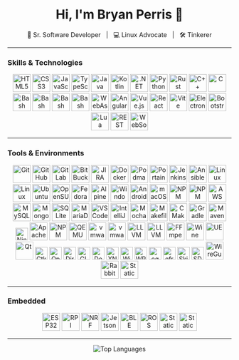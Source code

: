 <!-- README.md for Bryan Perris -->

<h1 align="center">Hi, I'm Bryan Perris 👋</h1>
<p align="center">
  🚀 Sr. Software Developer &nbsp;&nbsp;|&nbsp;&nbsp; 💻 Linux Advocate &nbsp;&nbsp;|&nbsp;&nbsp; 🛠️ Tinkerer
</p>

---

### Skills & Technologies

<p align="center">
  <img src="https://cdn.simpleicons.org/html5/E34F26" alt="HTML5" width="40"/>
  <img src="https://cdn.simpleicons.org/css3/1572B6" alt="CSS3" width="40"/>
  <img src="https://cdn.simpleicons.org/javascript/F7DF1E" alt="JavaScript" width="40"/>
  <img src="https://cdn.simpleicons.org/typescript/3178C6" alt="TypeScript" width="40"/>
  <img src="https://raw.githubusercontent.com/marwin1991/profile-technology-icons/refs/heads/main/icons/java.png" alt="Java" width="40"/>
  <img src="https://cdn.simpleicons.org/kotlin/7F52FF" alt="Kotlin" width="40"/>
  <img src="https://cdn.simpleicons.org/dotnet/512BD4" alt=".NET" width="40"/>
  <img src="https://cdn.simpleicons.org/python/3776AB" alt="Python" width="40"/>
  <img src="https://cdn.simpleicons.org/rust/DEA584" alt="Rust" width="40"/>
  <img src="https://cdn.simpleicons.org/cplusplus/00599C" alt="C++" width="40"/>
  <img src="https://cdn.simpleicons.org/c/A8B9CC" alt="C" width="40"/>
  <img src="https://cdn.simpleicons.org/gnubash/4EAA25" alt="Bash" width="40"/>
  <img src="https://cdn.simpleicons.org/ruby/CC342D" alt="Bash" width="40"/>
  <img src="https://cdn.simpleicons.org/php/777BB4" alt="Bash" width="40"/>
  <img src="https://cdn.simpleicons.org/nodedotjs/5FA04E" alt="Bash" width="40"/>
  <img src="https://raw.githubusercontent.com/marwin1991/profile-technology-icons/refs/heads/main/icons/webassembly.png" alt="WebAssembly" width="40"/>
  <img src="https://raw.githubusercontent.com/marwin1991/profile-technology-icons/refs/heads/main/icons/angular.png" alt="Angular" width="40"/>
  <img src="https://raw.githubusercontent.com/marwin1991/profile-technology-icons/refs/heads/main/icons/vue_js.png" alt="Vue.js" width="40"/>
  <img src="https://raw.githubusercontent.com/marwin1991/profile-technology-icons/refs/heads/main/icons/react.png" alt="React" width="40"/>
  <img src="https://raw.githubusercontent.com/marwin1991/profile-technology-icons/refs/heads/main/icons/vite.png" alt="Vite" width="40"/>
  <img src="https://raw.githubusercontent.com/marwin1991/profile-technology-icons/refs/heads/main/icons/electron.png" alt="Electron" width="40"/>
  <img src="https://raw.githubusercontent.com/marwin1991/profile-technology-icons/refs/heads/main/icons/bootstrap.png" alt="Bootstrap" width="40"/>
  <img src="https://raw.githubusercontent.com/marwin1991/profile-technology-icons/refs/heads/main/icons/lua.png" alt="Lua" width="40"/>
  <img src="https://raw.githubusercontent.com/marwin1991/profile-technology-icons/refs/heads/main/icons/rest.png" alt="REST API" width="40"/>
  <img src="https://raw.githubusercontent.com/marwin1991/profile-technology-icons/refs/heads/main/icons/websocket.png" alt="WebSocket" width="40"/>
</p>

---

### Tools & Environments
<p align="center">
  <!-- Version control & DevOps -->
  <img src="https://cdn.simpleicons.org/git/F05032" alt="Git" width="40"/>
  <img src="https://cdn.simpleicons.org/github/181717" alt="GitHub" width="40"/>
  <img src="https://cdn.simpleicons.org/gitlab/FCA121" alt="GitLab" width="40"/>
  <img src="https://cdn.simpleicons.org/bitbucket/0052CC" alt="BitBucket" width="40"/>
  <img src="https://cdn.simpleicons.org/jira/0052CC" alt="JIRA" width="40"/>

  <!-- Containers -->
  <img src="https://cdn.simpleicons.org/docker/2496ED" alt="Docker" width="40"/>
  <img src="https://cdn.simpleicons.org/podman/892CA0" alt="Podman" width="40"/>
  <img src="https://cdn.simpleicons.org/portainer/13BEF9" alt="Portainer" width="40"/>

  <!-- DevOps -->
  <img src="https://raw.githubusercontent.com/marwin1991/profile-technology-icons/refs/heads/main/icons/jenkins.png" alt="Jenkins" width="40"/>
  <img src="https://raw.githubusercontent.com/marwin1991/profile-technology-icons/refs/heads/main/icons/ansible.png" alt="Ansible" width="40"/>
  <img src="https://cdn.simpleicons.org/vagrant/1868F2" alt="Linux" width="40"/>

  <!-- Operating Systems -->
  <img src="https://cdn.simpleicons.org/linux/FCC624" alt="Linux" width="40"/>
  <img src="https://cdn.simpleicons.org/ubuntu/E95420" alt="Ubuntu" width="40"/>
  <img src="https://cdn.simpleicons.org/opensuse/73BA25" alt="OpenSUSE" width="40"/>
  <img src="https://cdn.simpleicons.org/fedora/294172" alt="Fedora" width="40"/>
  <img src="https://cdn.simpleicons.org/alpinelinux/0D597F" alt="Alpine Linux" width="40"/>
  <img src="https://raw.githubusercontent.com/marwin1991/profile-technology-icons/refs/heads/main/icons/windows.png" alt="Windows" width="40"/>
  <img src="https://cdn.simpleicons.org/android/3DDC84" alt="Android" width="40"/>
  <img src="https://cdn.simpleicons.org/apple/000000" alt="macOS" width="40"/>
  <img src="https://cdn.simpleicons.org/distrobox/4F433C" alt="NPM" width="40"/>
  <img src="https://cdn.simpleicons.org/rockylinux/10B981" alt="NPM" width="40"/>
  <img src="https://raw.githubusercontent.com/marwin1991/profile-technology-icons/refs/heads/main/icons/aws.png" alt="AWS" width="40"/>

  <!-- Databases -->
  <img src="https://raw.githubusercontent.com/marwin1991/profile-technology-icons/refs/heads/main/icons/mysql.png" alt="MySQL" width="40"/>
  <img src="https://raw.githubusercontent.com/marwin1991/profile-technology-icons/refs/heads/main/icons/mongodb.png" alt="MongoDB" width="40"/>
  <img src="https://raw.githubusercontent.com/marwin1991/profile-technology-icons/refs/heads/main/icons/sqlite.png" alt="SQLite" width="40"/>
  <img src="https://raw.githubusercontent.com/marwin1991/profile-technology-icons/refs/heads/main/icons/mariadb.png" alt="MariaDB" width="40"/>

  <!-- IDEs & Editors -->
  <img src="https://raw.githubusercontent.com/marwin1991/profile-technology-icons/refs/heads/main/icons/visual_studio_code.png" alt="VS Code" width="40"/>
  <img src="https://raw.githubusercontent.com/marwin1991/profile-technology-icons/refs/heads/main/icons/intellij.png" alt="IntelliJ IDEA" width="40"/>

  <!-- Testing -->
  <img src="https://raw.githubusercontent.com/marwin1991/profile-technology-icons/refs/heads/main/icons/mocha.png" alt="Mocha" width="40"/>

  <!-- Build Tools & Package Managers -->
  <img src="https://cdn.simpleicons.org/gnubash/4EAA25" alt="Makefile/GNU Make" width="40"/>
  <img src="https://cdn.simpleicons.org/cmake/064F8C" alt="CMake" width="40"/>
  <img src="https://cdn.simpleicons.org/gradle/02303A" alt="Gradle" width="40"/>
  <img src="https://raw.githubusercontent.com/marwin1991/profile-technology-icons/refs/heads/main/icons/maven.png" alt="Maven" width="40"/>
  <img src="https://img.shields.io/badge/Ninja-grey?logoColor=white" alt="Ninja" height="28"/>
  <img src="https://cdn.simpleicons.org/apacheant/A9150B" alt="Apache Ant" width="40"/>
  <img src="https://cdn.simpleicons.org/npm/CB3837" alt="NPM" width="40"/>

  <!-- Virtual Machines -->
  <img src="https://cdn.simpleicons.org/qemu/FF6600" alt="QEMU" width="40"/>
  <img src="https://cdn.simpleicons.org/vmware/607078" alt="vmware" width="40"/>
  <img src="https://cdn.simpleicons.org/virtualbox/2F61B4" alt="vmware" width="40"/>

  <!-- Compilers & Toolchains -->
  <img src="https://cdn.simpleicons.org/gnu/A42E2B" alt="LLVM" width="40"/>
  <img src="https://cdn.simpleicons.org/llvm/262D71" alt="LLVM" width="40"/>

  <!-- Media / Video -->
  <img src="https://cdn.simpleicons.org/ffmpeg/007808" alt="FFmpeg" width="40"/>
  <img src="https://cdn.simpleicons.org/wine/800000" alt="Wine" width="40"/>
  <img src="https://raw.githubusercontent.com/marwin1991/profile-technology-icons/refs/heads/main/icons/unreal_engine.png" alt="UE" width="40"/>
  <img src="https://cdn.simpleicons.org/qt/41CD52" alt="Qt" width="40"/>
  <img src="https://img.shields.io/badge/Gtk-grey?logo=gnome&logoColor=white" alt="Gtk" height="28"/>
  <img src="https://img.shields.io/badge/OpenGL-grey?logo=opengl&logoColor=white" alt="OpenGL" height="28"/>
  <img src="https://img.shields.io/badge/Direct3D-grey?logo=directx&logoColor=white" alt="Direct3D" height="28"/>
  <img src="https://img.shields.io/badge/GLFW-grey?logo=code&logoColor=white" alt="GLFW" height="28"/>
  <img src="https://img.shields.io/badge/Dear_ImGui-grey?logo=raycast&logoColor=white" alt="Dear ImGui" height="28"/>
  <img src="https://img.shields.io/badge/XNA-grey?logo=microsoft&logoColor=white" alt="XNA" height="28"/>
  <img src="https://img.shields.io/badge/WinForms-grey?logo=windows&logoColor=white" alt="WinForms" height="28"/>
  <img src="https://img.shields.io/badge/WPF-grey?logo=windows&logoColor=white" alt="WPF" height="28"/>
  <img src="https://img.shields.io/badge/egui-grey?logo=rust&logoColor=white" alt="egui" height="28"/>
  <img src="https://img.shields.io/badge/eframe-grey?logo=rust&logoColor=white" alt="eframe" height="28"/>
  <img src="https://img.shields.io/badge/Skia-grey?logo=skia&logoColor=white" alt="Skia" height="28"/>
  <img src="https://img.shields.io/badge/SDL-darkblue" alt="SDL" height="28"/>


  <!-- Networking -->
  <img src="https://cdn.simpleicons.org/wireguard/88171A" alt="WireGuard" width="40"/>
  <img src="https://cdn.simpleicons.org/rabbitmq/FF6600" alt="RabbitMQ" width="40"/>
  <img alt="Static Badge" src="https://img.shields.io/badge/RTI_DDS-blue" width="40">
</p>

---

### Embedded
<p align="center">
  <img src="https://cdn.simpleicons.org/espressif/E7352C" alt="ESP32" width="40"/>
  <img src="https://cdn.simpleicons.org/raspberrypi/A22846" alt="RPI" width="40"/>
  <img src="https://cdn.simpleicons.org/nordicsemiconductor/00A9CE" alt="NRF" width="40"/>
  <img src="https://cdn.simpleicons.org/nvidia/76B900" alt="Jetson" width="40"/>
  <img src="https://cdn.simpleicons.org/bluetooth/0082FC" alt="BLE" width="40"/>
  <img src="https://cdn.simpleicons.org/ros/22314E" alt="ROS" width="40"/>
  <img alt="Static Badge" src="https://img.shields.io/badge/Zephyr-purple" width="40">
  <img alt="Static Badge" src="https://img.shields.io/badge/I²C-gray" width="40">
</p>

---
<!--
<p align="center">
  <img src="https://github-readme-stats.vercel.app/api?username=bryanperris&show_icons=true&theme=tokyonight" alt="GitHub Stats"/>
</p>

<p align="center">
  <img src="https://github-readme-streak-stats.herokuapp.com/?user=bryanperris&theme=tokyonight" alt="GitHub Streak"/>
</p>-->

<p align="center">
  <img src="https://github-readme-stats.vercel.app/api/top-langs/?username=bryanperris&layout=compact&theme=tokyonight" alt="Top Languages"/>
</p>
